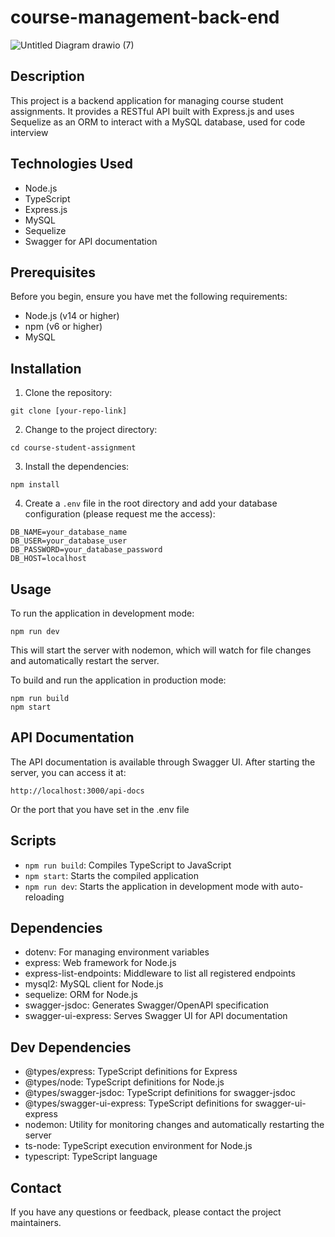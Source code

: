 # course-management-back-end

![Untitled Diagram drawio (7)](https://github.com/user-attachments/assets/75e2db03-ac35-4339-bdf7-f40a4ced218c)

## Description

This project is a backend application for managing course student assignments. It provides a RESTful API built with Express.js and uses Sequelize as an ORM to interact with a MySQL database, used for code interview

## Technologies Used

- Node.js
- TypeScript
- Express.js
- MySQL
- Sequelize
- Swagger for API documentation

## Prerequisites

Before you begin, ensure you have met the following requirements:

- Node.js (v14 or higher)
- npm (v6 or higher)
- MySQL

## Installation

1. Clone the repository:

```
git clone [your-repo-link]
```

2. Change to the project directory:

```
cd course-student-assignment
```

3. Install the dependencies:

```
npm install
```

4. Create a `.env` file in the root directory and add your database configuration (please request me the access):

```
DB_NAME=your_database_name
DB_USER=your_database_user
DB_PASSWORD=your_database_password
DB_HOST=localhost
```

## Usage

To run the application in development mode:

```
npm run dev
```

This will start the server with nodemon, which will watch for file changes and automatically restart the server.

To build and run the application in production mode:

```
npm run build
npm start
```

## API Documentation

The API documentation is available through Swagger UI. After starting the server, you can access it at:

```
http://localhost:3000/api-docs
```
Or the port that you have set in the .env file

## Scripts

- `npm run build`: Compiles TypeScript to JavaScript
- `npm start`: Starts the compiled application
- `npm run dev`: Starts the application in development mode with auto-reloading

## Dependencies

- dotenv: For managing environment variables
- express: Web framework for Node.js
- express-list-endpoints: Middleware to list all registered endpoints
- mysql2: MySQL client for Node.js
- sequelize: ORM for Node.js
- swagger-jsdoc: Generates Swagger/OpenAPI specification
- swagger-ui-express: Serves Swagger UI for API documentation

## Dev Dependencies

- @types/express: TypeScript definitions for Express
- @types/node: TypeScript definitions for Node.js
- @types/swagger-jsdoc: TypeScript definitions for swagger-jsdoc
- @types/swagger-ui-express: TypeScript definitions for swagger-ui-express
- nodemon: Utility for monitoring changes and automatically restarting the server
- ts-node: TypeScript execution environment for Node.js
- typescript: TypeScript language


## Contact

If you have any questions or feedback, please contact the project maintainers.
